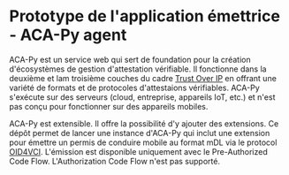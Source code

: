 # Prototype de l'application émettrice - ACA-Py agent

ACA-Py est un service web qui sert de foundation pour la création d'écosystèmes de gestion d'attestation vérifiable. Il fonctionne dans la deuxième et lam troisième couches du cadre [Trust Over IP](https://trustoverip.org/wp-content/uploads/2020/05/toip_050520_primer.pdf) en offrant une variété de formats et de protocoles d'attestaions vérifiables. ACA-Py s'exécute sur des serveurs (cloud, entreprise, appareils IoT, etc.) et n'est pas conçu pour fonctionner sur des appareils mobiles.

ACA-Py est extensible. Il offre la possibilité d'y ajouter des extensions. Ce dépôt permet de lancer une instance d'ACA-Py qui inclut une extension pour émettre un permis de conduire mobile au format mDL via le protocol [OID4VCI](https://www.authlete.com/developers/oid4vci/). L'émission est disponible uniquement avec le Pre-Authorized Code Flow. L'Authorization Code Flow n'est pas supporté.
